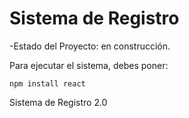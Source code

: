 <h1> Sistema de Registro </h1>

-Estado del Proyecto: en construcción.

Para ejecutar el sistema, debes poner:

```npm install react```

Sistema de Registro 2.0
